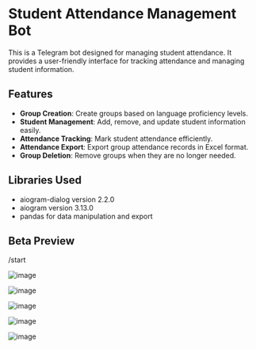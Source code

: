 # Student Attendance Management Bot

This is a Telegram bot designed for managing student attendance. It provides a user-friendly interface for tracking attendance and managing student information.

## Features

- **Group Creation**: Create groups based on language proficiency levels.
- **Student Management**: Add, remove, and update student information easily.
- **Attendance Tracking**: Mark student attendance efficiently.
- **Attendance Export**: Export group attendance records in Excel format.
- **Group Deletion**: Remove groups when they are no longer needed.

## Libraries Used

- aiogram-dialog version 2.2.0
- aiogram version 3.13.0
- pandas for data manipulation and export

## Beta Preview
/start

![image](https://github.com/user-attachments/assets/6482cff1-c6a2-408c-884a-099446d1784e)

![image](https://github.com/user-attachments/assets/733c504b-9871-4fff-bbe0-a2f54da1490b)

![image](https://github.com/user-attachments/assets/63ad80a4-6d9a-4c91-9a0b-adb5130a7ea2)

![image](https://github.com/user-attachments/assets/b14c0cf9-e61c-4a54-b092-a20e9a2097db)

![image](https://github.com/user-attachments/assets/36ce5929-19b7-44c5-94fc-c2d2eb224af6)





